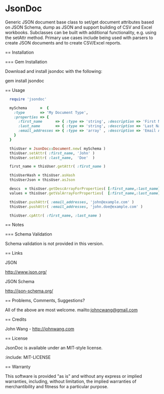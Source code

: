 JsonDoc
=======

Generic JSON document base class to set/get document attributes based on JSON Schema, dump as JSON and support building of CSV and Excel workbooks. Subclasses can be built with additional functionality, e.g. using the setAttr method. Primary use cases include being used with parsers to create JSON documents and to create CSV/Excel reports.

== Installation

=== Gem Installation

Download and install jsondoc with the following:

  gem install jsondoc

== Usage

```ruby
  require 'jsondoc'

  mySchema      =  {
    :type       => 'My Document Type',
    :properties => {
      :first_name      => { :type => 'string', :description => 'First Name', :default => '' },
      :last_name       => { :type => 'string', :description => 'Last Name',  :default => '' },
      :email_addresses => { :type => 'array' , :description => 'Email Addresses', :default => [] }
    }
  }

  thisUser = JsonDoc::Document.new( mySchema )
  thisUser.setAttr( :first_name, 'John' )
  thisUser.setAttr( :last_name,  'Doe'  )

  first_name = thisUser.getAttr( :first_name )

  thisUserHash = thisUser.asHash
  thisUserJson = thisUser.asJson

  descs  = thisUser.getDescArrayForProperties( [:first_name,:last_name] )
  values = thisUser.getValArrayForProperties(  [:first_name,:last_name] )

  thisUser.pushAttr( :email_addresses, 'john@example.com' )
  thisUser.pushAttr( :email_addresses, 'john.doe@example.com' )

  thisUser.cpAttr( :first_name, :last_name )
```

== Notes

=== Schema Validation

Schema validation is not provided in this version.

== Links

JSON

http://www.json.org/

JSON Schema

http://json-schema.org/

== Problems, Comments, Suggestions?

All of the above are most welcome. mailto:johncwang@gmail.com

== Credits

John Wang - http://johnwang.com

== License

JsonDoc is available under an MIT-style license.

:include: MIT-LICENSE 

== Warranty

This software is provided "as is" and without any express or implied warranties, including, without limitation, the implied warranties of merchantibility and fitness for a particular purpose.
